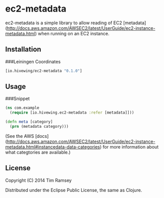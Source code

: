 # ec2-metadata

ec2-metadata is a simple library to allow reading of EC2 [metadata] (http://docs.aws.amazon.com/AWSEC2/latest/UserGuide/ec2-instance-metadata.html) when running on an EC2 instance.

## Installation

###Leiningen Coordinates
```clj
[io.hivewing/ec2-metadata "0.1.0"]
```

## Usage

###Snippet
```clj
(ns com.example
  (require [io.hivewing.ec2-metadata :refer [metadata]]))

(defn meta [category]
  (prn (metadata category)))
```

(See the AWS [docs] (http://docs.aws.amazon.com/AWSEC2/latest/UserGuide/ec2-instance-metadata.html#instancedata-data-categories) for more information about what categtories are available.)

## License

Copyright (C) 2014 Tim Ramsey

Distributed under the Eclipse Public License, the same as Clojure.
